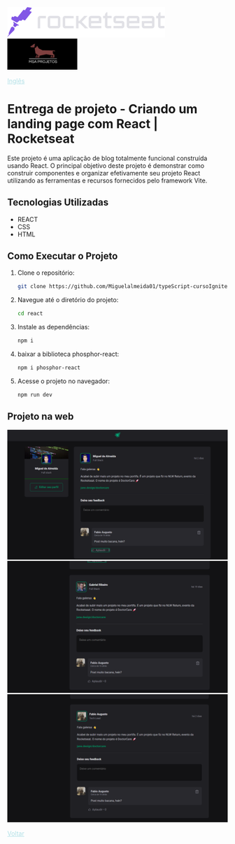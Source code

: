 <img src="img/rocketseat.svg" />

<img src="img/logohulk.png" style="width:9.975rem;text-align: right;"/>


<a href="Readme-pt.md" style="color:#B0E0E6;">Inglês</a> 





# Entrega de projeto - Criando um landing page com React | Rocketseat

Este projeto é uma aplicação de blog totalmente funcional construída usando React. O principal objetivo deste projeto é demonstrar como construir componentes e organizar efetivamente seu projeto React utilizando as ferramentas e recursos fornecidos pelo framework Vite.

## Tecnologias Utilizadas

- REACT
- CSS
- HTML

## Como Executar o Projeto

1. Clone o repositório:

   ```bash
   git clone https://github.com/Miguelalmeida01/typeScript-cursoIgnite.git
   ```

2. Navegue até o diretório do projeto:

   ```bash
   cd react
   ```

3. Instale as dependências:   

   ```bash
   npm i
   ```

4. baixar a biblioteca phosphor-react:

   ```bash
   npm i phosphor-react
   ```

5. Acesse o projeto no navegador:
   ```bash
   npm run dev
   ```

## Projeto na web
<img src="img/Captura1.png" />
<br>
<img src="img/Captura2.png" />
<br>
<img src="img/Captura3.png" />

<a href="https://github.com/Miguelalmeida01/typeScript-cursoIgnite?tab=readme-ov-file#entrega-de-projeto---criando-um-blog-com-angular--dio" style="color:#B0E0E6">Voltar</a> 